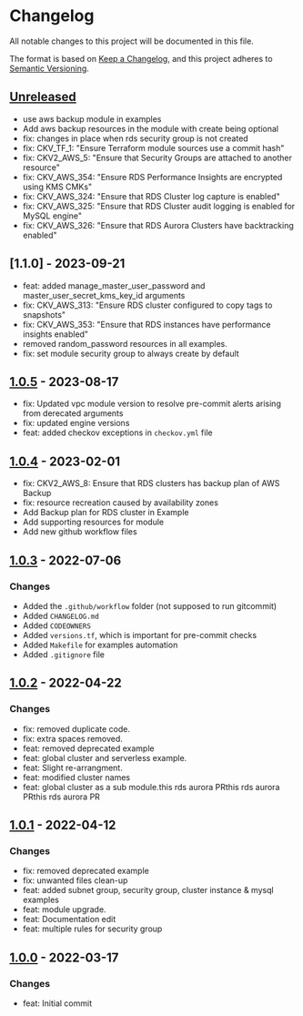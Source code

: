 # Changelog
All notable changes to this project will be documented in this file.

The format is based on [Keep a Changelog](https://keepachangelog.com/en/1.0.0/),
and this project adheres to [Semantic Versioning](https://semver.org/spec/v2.0.0.html).

## [Unreleased]
- use aws backup module in examples
- Add aws backup resources in the module with create being optional
- fix: changes in place when rds security group is not created
- fix: CKV_TF_1: "Ensure Terraform module sources use a commit hash"
- fix: CKV2_AWS_5: "Ensure that Security Groups are attached to another resource"
- fix: CKV_AWS_354: "Ensure RDS Performance Insights are encrypted using KMS CMKs"
- fix: CKV_AWS_324: "Ensure that RDS Cluster log capture is enabled"
- fix: CKV_AWS_325: "Ensure that RDS Cluster audit logging is enabled for MySQL engine"
- fix: CKV_AWS_326: "Ensure that RDS Aurora Clusters have backtracking enabled"

## [1.1.0] - 2023-09-21
- feat: added manage_master_user_password and master_user_secret_kms_key_id arguments
- fix: CKV_AWS_313: "Ensure RDS cluster configured to copy tags to snapshots"
- fix: CKV_AWS_353: "Ensure that RDS instances have performance insights enabled"
- removed random_password resources in all examples.
- fix: set module security group to always create by default

## [1.0.5] - 2023-08-17
- fix: Updated vpc module version to resolve pre-commit alerts arising from derecated arguments
- fix: updated engine versions
- feat: added checkov exceptions in `checkov.yml` file

## [1.0.4] - 2023-02-01
- fix: CKV2_AWS_8: Ensure that RDS clusters has backup plan of AWS Backup
- fix: resource recreation caused by availability zones
- Add Backup plan for RDS cluster in Example
- Add supporting resources for module
- Add new github workflow files

## [1.0.3] - 2022-07-06
### Changes
- Added the `.github/workflow` folder (not supposed to run gitcommit)
- Added `CHANGELOG.md`
- Added `CODEOWNERS`
- Added `versions.tf`, which is important for pre-commit checks
- Added `Makefile` for examples automation
- Added `.gitignore` file

## [1.0.2] - 2022-04-22
### Changes
- fix: removed duplicate code.
- fix: extra spaces removed.
- feat: removed deprecated example
- feat: global cluster and serverless example.
- feat: Slight re-arrangment.
- feat: modified cluster names
- feat: global cluster as a sub module.this rds aurora PRthis rds aurora PRthis rds aurora PR

## [1.0.1] - 2022-04-12
### Changes
- fix: removed deprecated example
- fix: unwanted files clean-up
- feat: added subnet group, security group, cluster instance & mysql examples
- feat: module upgrade.
- feat: Documentation edit
- feat: multiple rules for security group

## [1.0.0] - 2022-03-17
### Changes
- feat: Initial commit

[Unreleased]: https://github.com/boldlink/terraform-aws-rds-aurora/compare/1.0.5...HEAD
[1.0.5]: https://github.com/boldlink/terraform-aws-rds-aurora/releases/tag/1.0.5
[1.0.4]: https://github.com/boldlink/terraform-aws-rds-aurora/releases/tag/1.0.4
[1.0.3]: https://github.com/boldlink/terraform-aws-rds-aurora/releases/tag/1.0.3
[1.0.2]: https://github.com/boldlink/terraform-aws-rds-aurora/releases/tag/1.0.2
[1.0.1]: https://github.com/boldlink/terraform-aws-rds-aurora/releases/tag/1.0.1
[1.0.0]: https://github.com/boldlink/terraform-aws-rds-aurora/releases/tag/1.0.0
